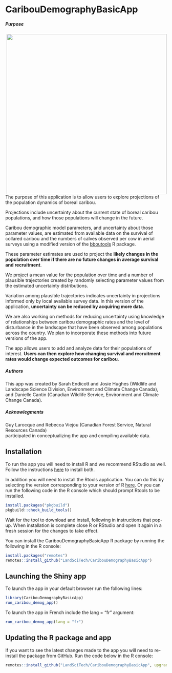 
<!-- README.md is generated from README.Rmd. Please edit that file -->

# CaribouDemographyBasicApp

<!-- badges: start -->
<!-- badges: end -->
<h5 id="intro-purpose"><strong>Purpose</strong></h5>
<img align="right" src="www/Female_caribou_and_calves.jpg" width="500">
The purpose of this application is to allow users to explore projections of the
population dynamics of boreal caribou. 
<p>Projections include uncertainty about the
current state of boreal caribou populations, and how those populations will
change in the future.</p>
<p>Caribou demographic model parameters, and uncertainty
about those parameter values, are estimated from available data on the survival
of collared caribou and the numbers of calves observed per cow in aerial surveys
using a modified version of the <a href="https://poissonconsulting.github.io/bboutools/" target="_blank">bboutools</a>
R package.</p>
<p>These parameter estimates are used to project the <strong>likely changes in the population
over time if there are no future changes in average survival and recruitment</strong>.</p>
<p>We project a mean value for the population over time and a number of plausible
trajectories created by randomly selecting parameter values from the estimated
uncertainty distributions.</p>
<p>Variation among plausible trajectories indicates
uncertainty in projections informed only by local available survey data. In this
version of the application, <strong>uncertainty can be reduced by acquiring more data</strong>.</p>
<p>We are also working on methods for reducing uncertainty using knowledge of
relationships between caribou demographic rates and the level of disturbance
in the landscape that have been observed among populations across the country.
We plan to incorporate these methods into future versions of the app.</p>
<p>The app allows users to add and analyze data for their populations of interest.
<strong>Users can then explore how changing survival and recruitment rates would change
expected outcomes for caribou</strong>.</p>
<h5 id="authors"><strong>Authors</strong></h5>
<p>This app was created by Sarah Endicott and Josie Hughes (Wildlife and Landscape
Science Division, Environment and Climate Change Canada), and Danielle Cantin
(Canadian Wildlife Service, Environment and Climate Change Canada).</p>
<h5 id="acknowlegments"><strong>Acknowlegments</strong></h5>
<p>Guy Larocque and Rebecca Viejou (Canadian Forest Service, Natural Resources Canada)<br />
participated in conceptualizing the app and compiling available data.</p>

## Installation

To run the app you will need to install R and we recommend RStudio as
well. Follow the instructions
[here](https://posit.co/download/rstudio-desktop/) to install both.

In addition you will need to install the Rtools application. You can do
this by selecting the version corresponding to your version of R
[here](https://cran.r-project.org/bin/windows/Rtools/). Or you can run
the following code in the R console which should prompt Rtools to be
installed.

``` r
install.packages("pkgbuild")
pkgbuild::check_build_tools()
```

Wait for the tool to download and install, following in instructions
that pop-up. When installation is complete close R or RStudio and open
it again in a fresh session for the changes to take effect.

You can install the CaribouDemographyBasicApp R package by running the
following in the R console:

``` r
install.packages("remotes")
remotes::install_github("LandSciTech/CaribouDemographyBasicApp")
```

## Launching the Shiny app

To launch the app in your default browser run the following lines:

``` r
library(CaribouDemographyBasicApp)
run_caribou_demog_app()
```

To launch the app in French include the lang = “fr” argument:

``` r
run_caribou_demog_app(lang = "fr")
```

## Updating the R package and app

If you want to see the latest changes made to the app you will need to
re-install the package from GitHub. Run the code below in the R console:

``` r
remotes::install_github("LandSciTech/CaribouDemographyBasicApp", upgrade = FALSE)
```
